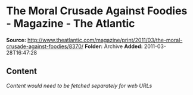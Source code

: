 # The Moral Crusade Against Foodies - Magazine - The Atlantic

**Source:** http://www.theatlantic.com/magazine/print/2011/03/the-moral-crusade-against-foodies/8370/
**Folder:** Archive
**Added:** 2011-03-28T16:47:28




## Content
*Content would need to be fetched separately for web URLs*
